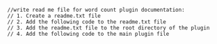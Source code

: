     //write read me file for word count plugin documentation:
    // 1. Create a readme.txt file
    // 2. Add the following code to the readme.txt file
    // 3. Add the readme.txt file to the root directory of the plugin
    // 4. Add the following code to the main plugin file
